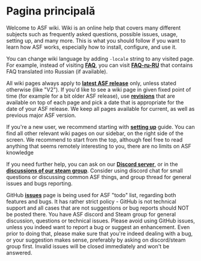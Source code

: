 # Pagina principală

Welcome to ASF wiki. Wiki is an online help that covers many different subjects such as frequently asked questions, possible issues, usage, setting up, and many more. This is what you should follow if you want to learn how ASF works, especially how to install, configure, and use it.

You can change wiki language by adding `-locale` string to any visited page. For example, instead of visiting **[FAQ](https://github.com/JustArchi/ArchiSteamFarm/wiki/FAQ)**, you can visit **[FAQ-ru-RU](https://github.com/JustArchi/ArchiSteamFarm/wiki/FAQ-ru-RU)** that contains FAQ translated into Russian (if available).

All wiki pages always apply to **[latest ASF release](https://github.com/JustArchi/ArchiSteamFarm/releases)** only, unless stated otherwise (like "V2"). If you'd like to see a wiki page in given fixed point of time (for example for a bit older ASF release), use **[revisions](https://github.com/JustArchi/ArchiSteamFarm/wiki/_history)** that are available on top of each page and pick a date that is appropriate for the date of your ASF release. We keep all pages available for current, as well as previous major ASF version.

If you're a new user, we recommend starting with **[setting up](https://github.com/JustArchi/ArchiSteamFarm/wiki/Setting-up)** guide. You can find all other relevant wiki pages on our sidebar, on the right side of the screen. We recommend to start from the top, although feel free to read anything that seems remotely interesting to you, there are no limits on ASF knowledge 

If you need further help, you can ask on our **[Discord server](https://discord.gg/hSQgt8j)**, or in the **[discussions of our steam group](https://steamcommunity.com/groups/ascfarm/discussions/1)**. Consider using discord chat for small questions or discussing common ASF things, and group thread for general issues and bugs reporting.

GitHub **[issues](https://github.com/JustArchi/ArchiSteamFarm/issues)** page is being used for ASF "todo" list, regarding both features and bugs. It has rather strict policy - GitHub is not technical support and all cases that are not suggestions or bug reports should NOT be posted there. You have ASF discord and Steam group for general discussion, questions or technical issues. Please avoid using GitHub issues, unless you indeed want to report a bug or suggest an enhancement. Even prior to doing that, please make sure that you're indeed dealing with a bug, or your suggestion makes sense, preferably by asking on discord/steam group first. Invalid issues will be closed immediately and won't be answered.